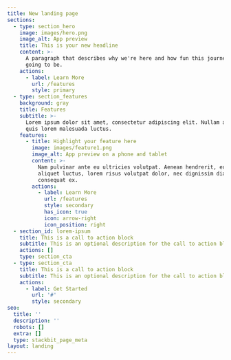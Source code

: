 ```yaml
---
title: New landing page
sections:
  - type: section_hero
    image: images/hero.png
    image_alt: App preview
    title: This is your new headline
    content: >-
      A paragraph that describes why we're here and how fun this journey is
      going to be.
    actions:
      - label: Learn More
        url: /features
        style: primary
  - type: section_features
    background: gray
    title: Features
    subtitle: >-
      Lorem ipsum dolor sit amet, consectetur adipiscing elit. Nullam a metus
      quis lorem malesuada luctus.
    features:
      - title: Highlight your feature here
        image: images/feature1.png
        image_alt: App preview on a phone and tablet
        content: >-
          Nam pulvinar ante eu ultricies volutpat. Aenean hendrerit, eros sed
          aliquet luctus, lorem risus volutpat dolor, nec dignissim diam neque
          consequat ex.
        actions:
          - label: Learn More
            url: /features
            style: secondary
            has_icon: true
            icon: arrow-right
            icon_position: right
  - section_id: lorem-ipsum
    title: This is a call to action block
    subtitle: This is an optional description for the call to action block.
    actions: []
    type: section_cta
  - type: section_cta
    title: This is a call to action block
    subtitle: This is an optional description for the call to action block.
    actions:
      - label: Get Started
        url: '#'
        style: secondary
seo:
  title: ''
  description: ''
  robots: []
  extra: []
  type: stackbit_page_meta
layout: landing
---
```

